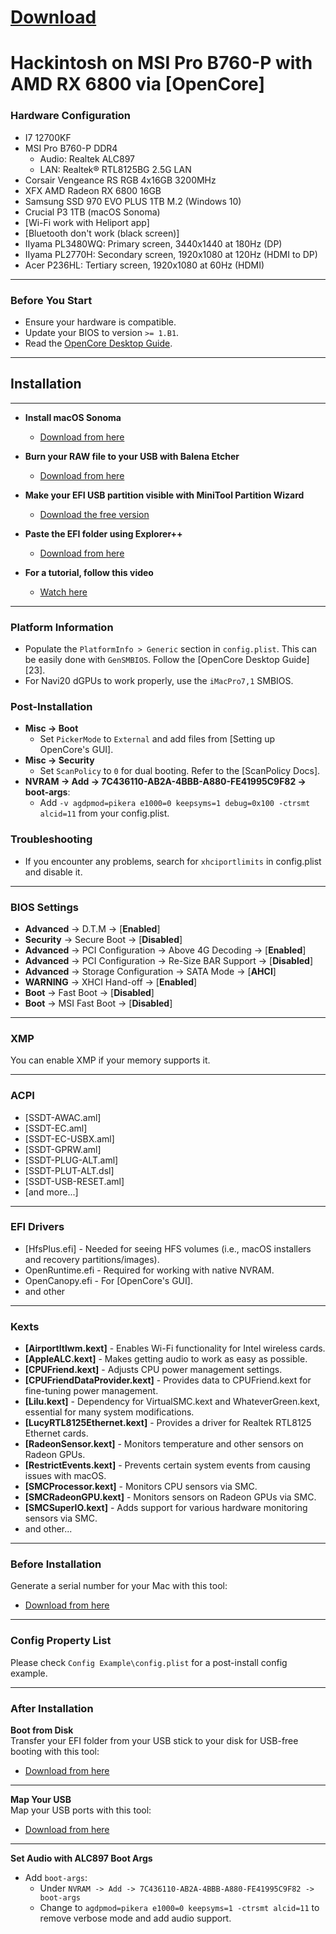 
# [Download](https://www.mediafire.com/folder/s26s0hhu41rgj/EFI)

# Hackintosh on MSI Pro B760-P with AMD RX 6800 via [OpenCore]

### **Hardware Configuration**

* I7 12700KF
* MSI Pro B760-P DDR4
  * Audio: Realtek ALC897
  * LAN: Realtek® RTL8125BG 2.5G LAN
* Corsair Vengeance RS RGB 4x16GB 3200MHz
* XFX AMD Radeon RX 6800 16GB
* Samsung SSD 970 EVO PLUS 1TB M.2 (Windows 10)
* Crucial P3 1TB (macOS Sonoma)
* [Wi-Fi work with Heliport app]
* [Bluetooth don't work (black screen)]
* IIyama PL3480WQ: Primary screen, 3440x1440 at 180Hz (DP)
* IIyama PL2770H: Secondary screen, 1920x1080 at 120Hz (HDMI to DP)
* Acer P236HL: Tertiary screen, 1920x1080 at 60Hz (HDMI)

---

### **Before You Start**

* Ensure your hardware is compatible.
* Update your BIOS to version `>= 1.B1`.
* Read the [OpenCore Desktop Guide](https://dortania.github.io/OpenCore-Install-Guide/prerequisites.html).

---

## Installation

---

* **Install macOS Sonoma**
  - [Download from here](https://www.olarila.com/topic/6278-olarila-vanilla-images-macos-installer/)

* **Burn your RAW file to your USB with Balena Etcher**
  - [Download from here](https://etcher.balena.io/)

* **Make your EFI USB partition visible with MiniTool Partition Wizard**
  - [Download the free version](https://www.partitionwizard.com/)

* **Paste the EFI folder using Explorer++**
  - [Download from here](https://explorerplusplus.com/download)

* **For a tutorial, follow this video**
  - [Watch here](https://www.youtube.com/watch?v=BfcdklKjvY4)

---
### Platform Information

- Populate the `PlatformInfo > Generic` section in `config.plist`. This can be easily done with `GenSMBIOS`. Follow the [OpenCore Desktop Guide][23].
- For Navi20 dGPUs to work properly, use the `iMacPro7,1` SMBIOS.

### Post-Installation

- **Misc -> Boot**
  - Set `PickerMode` to `External` and add files from [Setting up OpenCore's GUI].
- **Misc -> Security**
  - Set `ScanPolicy` to `0` for dual booting. Refer to the [ScanPolicy Docs].
- **NVRAM -> Add -> 7C436110-AB2A-4BBB-A880-FE41995C9F82 -> boot-args**:
  - Add `-v agdpmod=pikera e1000=0 keepsyms=1 debug=0x100 -ctrsmt alcid=11` from your config.plist.
    
### Troubleshooting

- If you encounter any problems, search for `xhciportlimits` in config.plist and disable it.

---
### BIOS Settings

* **Advanced** → D.T.M → [**Enabled**]
* **Security** → Secure Boot → [**Disabled**]
* **Advanced** → PCI Configuration → Above 4G Decoding → [**Enabled**]
* **Advanced** → PCI Configuration → Re-Size BAR Support → [**Disabled**]
* **Advanced** → Storage Configuration → SATA Mode → [**AHCI**]
* **WARNING** → XHCI Hand-off → [**Enabled**]
* **Boot** → Fast Boot → [**Disabled**]
* **Boot** → MSI Fast Boot → [**Disabled**]

---

### XMP

You can enable XMP if your memory supports it.

  
---

### ACPI

- [SSDT-AWAC.aml]
- [SSDT-EC.aml]
- [SSDT-EC-USBX.aml]
- [SSDT-GPRW.aml]
- [SSDT-PLUG-ALT.aml]
- [SSDT-PLUT-ALT.dsl]
- [SSDT-USB-RESET.aml]
- [and more...]
  
---

### EFI Drivers

* [HfsPlus.efi] - Needed for seeing HFS volumes (i.e., macOS installers and recovery partitions/images).
* OpenRuntime.efi - Required for working with native NVRAM.
* OpenCanopy.efi - For [OpenCore's GUI].
* and other 
  
---

### Kexts

* **[AirportItlwm.kext]** - Enables Wi-Fi functionality for Intel wireless cards.
* **[AppleALC.kext]** - Makes getting audio to work as easy as possible.
* **[CPUFriend.kext]** - Adjusts CPU power management settings.
* **[CPUFriendDataProvider.kext]** - Provides data to CPUFriend.kext for fine-tuning power management.
* **[Lilu.kext]** - Dependency for VirtualSMC.kext and WhateverGreen.kext, essential for many system modifications.
* **[LucyRTL8125Ethernet.kext]** - Provides a driver for Realtek RTL8125 Ethernet cards.
* **[RadeonSensor.kext]** - Monitors temperature and other sensors on Radeon GPUs.
* **[RestrictEvents.kext]** - Prevents certain system events from causing issues with macOS.
* **[SMCProcessor.kext]** - Monitors CPU sensors via SMC.
* **[SMCRadeonGPU.kext]** - Monitors sensors on Radeon GPUs via SMC.
* **[SMCSuperIO.kext]** - Adds support for various hardware monitoring sensors via SMC.
* and other...
 
---

### Before Installation

Generate a serial number for your Mac with this tool:  
- [Download from here](https://github.com/corpnewt/GenSMBIOS)

---

### Config Property List

Please check `Config Example\config.plist` for a post-install config example.

---

### After Installation

**Boot from Disk**  
Transfer your EFI folder from your USB stick to your disk for USB-free booting with this tool:  
- [Download from here](https://www.olarila.com/files/Utils/ESP%20Mounter%20Pro.app_v1.9.1.zip)

---

**Map Your USB**  
Map your USB ports with this tool:  
- [Download from here](https://github.com/USBToolBox/tool/releases)

---

**Set Audio with ALC897 Boot Args**

- Add `boot-args`:
  - Under `NVRAM -> Add -> 7C436110-AB2A-4BBB-A880-FE41995C9F82 -> boot-args`
  - Change to `agdpmod=pikera e1000=0 keepsyms=1 -ctrsmt alcid=11` to remove verbose mode and add audio support.


